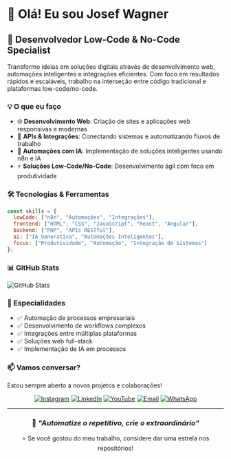 # 👋 Olá! Eu sou Josef Wagner

## 🚀 Desenvolvedor Low-Code & No-Code Specialist

Transformo ideias em soluções digitais através de desenvolvimento web, automações inteligentes e integrações eficientes. Com foco em resultados rápidos e escaláveis, trabalho na interseção entre código tradicional e plataformas low-code/no-code.

### 💡 O que eu faço

- 🌐 **Desenvolvimento Web**: Criação de sites e aplicações web responsivas e modernas
- 🔌 **APIs & Integrações**: Conectando sistemas e automatizando fluxos de trabalho
- 🤖 **Automações com IA**: Implementação de soluções inteligentes usando n8n e IA
- ⚡ **Soluções Low-Code/No-Code**: Desenvolvimento ágil com foco em produtividade

### 🛠️ Tecnologias & Ferramentas

```javascript
const skills = {
  lowCode: ["n8n", "Automações", "Integrações"],
  frontend: ["HTML", "CSS", "JavaScript", "React", "Angular"],
  backend: ["PHP", "APIs RESTful"],
  ai: ["IA Generativa", "Automações Inteligentes"],
  focus: ["Produtividade", "Automação", "Integração de Sistemas"]
};
```

### 📊 GitHub Stats

![GitHub Stats](https://github-readme-stats.vercel.app/api?username=SEU_USERNAME&show_icons=true&theme=radical)

### 🎯 Especialidades

- ✅ Automação de processos empresariais
- ✅ Desenvolvimento de workflows complexos
- ✅ Integrações entre múltiplas plataformas
- ✅ Soluções web full-stack
- ✅ Implementação de IA em processos

### 📫 Vamos conversar?

Estou sempre aberto a novos projetos e colaborações!

<div align="center">

[![Instagram](https://img.shields.io/badge/Instagram-@jw.web-E4405F?style=for-the-badge&logo=instagram&logoColor=white)](https://instagram.com/jw.web)
[![LinkedIn](https://img.shields.io/badge/LinkedIn-Josef_Wagner-0077B5?style=for-the-badge&logo=linkedin&logoColor=white)](https://www.linkedin.com/in/fastwp/)
[![YouTube](https://img.shields.io/badge/YouTube-@ifastwp-FF0000?style=for-the-badge&logo=youtube&logoColor=white)](https://www.youtube.com/@ifastwp)
[![Email](https://img.shields.io/badge/Email-dev@josef.com.br-D14836?style=for-the-badge&logo=gmail&logoColor=white)](mailto:dev@josef.com.br)
[![WhatsApp](https://img.shields.io/badge/WhatsApp-47991244291-25D366?style=for-the-badge&logo=whatsapp&logoColor=white)](https://wa.me/5547991244291)

</div>

---

<div align="center">
  
### 💭 *"Automatize o repetitivo, crie o extraordinário"*

⭐️ Se você gostou do meu trabalho, considere dar uma estrela nos repositórios!

</div>
